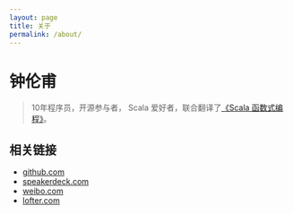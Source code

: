 ```yaml
---
layout: page
title: 关于
permalink: /about/
---
```


# 钟伦甫

> 10年程序员，开源参与者， Scala 爱好者，联合翻译了[《Scala 函数式编程》](https://www.amazon.cn/dp/B01DWKIT9I/)。

## 相关链接

* [github.com](https://github.com/zhongl)
* [speakerdeck.com](https://speakerdeck.com/zhongl)
* [weibo.com](https://weibo.com/cafusic)
* [lofter.com](http://cafusic.lofter.com/)
